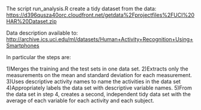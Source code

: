 The script run_analysis.R create a tidy dataset from the data:
https://d396qusza40orc.cloudfront.net/getdata%2Fprojectfiles%2FUCI%20HAR%20Dataset.zip

Data description available to:
http://archive.ics.uci.edu/ml/datasets/Human+Activity+Recognition+Using+Smartphones


In particular the steps are:

  1)Merges the training and the test sets in one data set.
  2)Extracts only the measurements on the mean and standard deviation for each measurement. 
  3)Uses descriptive activity names to name the activities in the data set
  4)Appropriately labels the data set with descriptive variable names.
  5)From the data set in step 4, creates a second, independent tidy data set with the average of each variable for each activity   and each subject.

